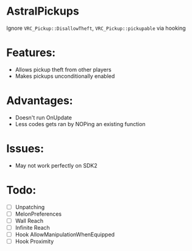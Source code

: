 # AstralPickups
Ignore `VRC_Pickup::DisallowTheft`, `VRC_Pickup::pickupable` via hooking

# Features:
- Allows pickup theft from other players
- Makes pickups unconditionally enabled

# Advantages:
- Doesn't run OnUpdate
- Less codes gets ran by NOPing an existing function

# Issues:
- May not work perfectly on SDK2

# Todo:
- [ ] Unpatching
- [ ] MelonPreferences
- [ ] Wall Reach
- [ ] Infinite Reach
- [ ] Hook AllowManipulationWhenEquipped
- [ ] Hook Proximity
